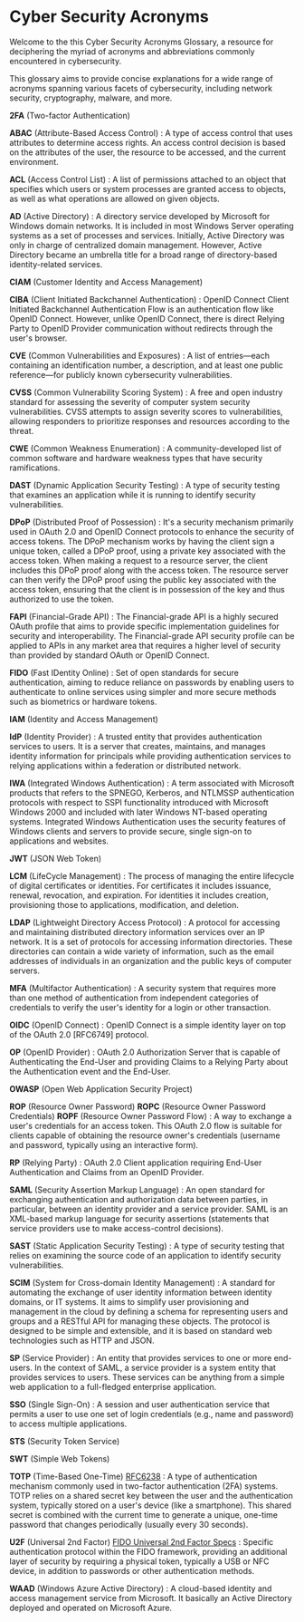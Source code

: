 # Cyber Security Acronyms

Welcome to the this Cyber Security Acronyms Glossary, a resource for deciphering the myriad of acronyms and abbreviations commonly encountered in cybersecurity.

This glossary aims to provide concise explanations for a wide range of acronyms spanning various facets of cybersecurity, including network security, cryptography, malware, and more.

**2FA** (Two-factor Authentication)

**ABAC** (Attribute-Based Access Control)
: A type of access control that uses attributes to determine access rights. An access control decision is based on the attributes of the user, the resource to be accessed, and the current environment.

**ACL** (Access Control List)
: A list of permissions attached to an object that specifies which users or system processes are granted access to objects, as well as what operations are allowed on given objects.

**AD** (Active Directory)
: A directory service developed by Microsoft for Windows domain networks. It is included in most Windows Server operating systems as a set of processes and services. Initially, Active Directory was only in charge of centralized domain management. However, Active Directory became an umbrella title for a broad range of directory-based identity-related services.

**CIAM** (Customer Identity and Access Management)

**CIBA** (Client Initiated Backchannel Authentication)
: OpenID Connect Client Initiated Backchannel Authentication Flow is an authentication flow like OpenID Connect. However, unlike OpenID Connect, there is direct Relying Party to OpenID Provider communication without redirects through the user's browser.

**CVE** (Common Vulnerabilities and Exposures)
: A list of entries—each containing an identification number, a description, and at least one public reference—for publicly known cybersecurity vulnerabilities.

**CVSS** (Common Vulnerability Scoring System)
: A free and open industry standard for assessing the severity of computer system security vulnerabilities. CVSS attempts to assign severity scores to vulnerabilities, allowing responders to prioritize responses and resources according to the threat.

**CWE** (Common Weakness Enumeration)
: A community-developed list of common software and hardware weakness types that have security ramifications.

**DAST** (Dynamic Application Security Testing)
: A type of security testing that examines an application while it is running to identify security vulnerabilities.

**DPoP** (Distributed Proof of Possession)
: It's a security mechanism primarily used in OAuth 2.0 and OpenID Connect protocols to enhance the security of access tokens. The DPoP mechanism works by having the client sign a unique token, called a DPoP proof, using a private key associated with the access token. When making a request to a resource server, the client includes this DPoP proof along with the access token. The resource server can then verify the DPoP proof using the public key associated with the access token, ensuring that the client is in possession of the key and thus authorized to use the token.

**FAPI** (Financial-Grade API)
: The Financial-grade API is a highly secured OAuth profile that aims to provide specific implementation guidelines for security and interoperability. The Financial-grade API security profile can be applied to APIs in any market area that requires a higher level of security than provided by standard OAuth or OpenID Connect.

**FIDO** (Fast IDentity Online)
: Set of open standards for secure authentication, aiming to reduce reliance on passwords by enabling users to authenticate to online services using simpler and more secure methods such as biometrics or hardware tokens.

**IAM** (Identity and Access Management)

**IdP** (Identity Provider)
: A trusted entity that provides authentication services to users. It is a server that creates, maintains, and manages identity information for principals while providing authentication services to relying applications within a federation or distributed network.

**IWA** (Integrated Windows Authentication)
: A term associated with Microsoft products that refers to the SPNEGO, Kerberos, and NTLMSSP authentication protocols with respect to SSPI functionality introduced with Microsoft Windows 2000 and included with later Windows NT-based operating systems. Integrated Windows Authentication uses the security features of Windows clients and servers to provide secure, single sign-on to applications and websites.

**JWT** (JSON Web Token)

**LCM** (LifeCycle Management)
: The process of managing the entire lifecycle of digital certificates or identities. For certificates it includes issuance, renewal, revocation, and expiration. For identities it includes creation, provisioning those to applications, modification, and deletion.

**LDAP** (Lightweight Directory Access Protocol)
: A protocol for accessing and maintaining distributed directory information services over an IP network. It is a set of protocols for accessing information directories. These directories can contain a wide variety of information, such as the email addresses of individuals in an organization and the public keys of computer servers.

**MFA** (Multifactor Authentication)
: A security system that requires more than one method of authentication from independent categories of credentials to verify the user's identity for a login or other transaction.

**OIDC** (OpenID Connect)
: OpenID Connect is a simple identity layer on top of the OAuth 2.0 \[RFC6749\] protocol.

**OP** (OpenID Provider)
: OAuth 2.0 Authorization Server that is capable of Authenticating the End-User and providing Claims to a Relying Party about the Authentication event and the End-User.

**OWASP** (Open Web Application Security Project)

**ROP** (Resource Owner Password)
**ROPC** (Resource Owner Password Credentials)
**ROPF** (Resource Owner Password Flow)
: A way to exchange a user's credentials for an access token. This OAuth 2.0 flow is suitable for clients capable of obtaining the resource owner's credentials (username and password, typically using an interactive form).

**RP** (Relying Party)
: OAuth 2.0 Client application requiring End-User Authentication and Claims from an OpenID Provider.

**SAML** (Security Assertion Markup Language)
: An open standard for exchanging authentication and authorization data between parties, in particular, between an identity provider and a service provider. SAML is an XML-based markup language for security assertions (statements that service providers use to make access-control decisions).

**SAST** (Static Application Security Testing)
: A type of security testing that relies on examining the source code of an application to identify security vulnerabilities.

**SCIM** (System for Cross-domain Identity Management)
: A standard for automating the exchange of user identity information between identity domains, or IT systems. It aims to simplify user provisioning and management in the cloud by defining a schema for representing users and groups and a RESTful API for managing these objects. The protocol is designed to be simple and extensible, and it is based on standard web technologies such as HTTP and JSON.

**SP** (Service Provider)
: An entity that provides services to one or more end-users. In the context of SAML, a service provider is a system entity that provides services to users. These services can be anything from a simple web application to a full-fledged enterprise application.

**SSO** (Single Sign-On)
: A session and user authentication service that permits a user to use one set of login credentials (e.g., name and password) to access multiple applications.

**STS** (Security Token Service)

**SWT** (Simple Web Tokens)

**TOTP** (Time-Based One-Time)
[RFC6238](https://datatracker.ietf.org/doc/html/rfc6238)
: A type of authentication mechanism commonly used in two-factor authentication (2FA) systems. TOTP relies on a shared secret key between the user and the authentication system, typically stored on a user's device (like a smartphone). This shared secret is combined with the current time to generate a unique, one-time password that changes periodically (usually every 30 seconds).

**U2F** (Universal 2nd Factor)
[FIDO Universal 2nd Factor Specs](https://fidoalliance.org/specs/u2f-specs-master/fido-u2f-overview.html)
: Specific authentication protocol within the FIDO framework, providing an additional layer of security by requiring a physical token, typically a USB or NFC device, in addition to passwords or other authentication methods.

**WAAD** (Windows Azure Active Directory)
: A cloud-based identity and access management service from Microsoft. It basically an Active Directory deployed and operated on Microsoft Azure.
